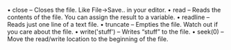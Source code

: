 • close – Closes the file. Like File->Save.. in your editor.
• read – Reads the contents of the file. You can assign the result to a variable.
• readline – Reads just one line of a text file.
• truncate – Empties the file. Watch out if you care about the file.
• write('stuff') – Writes “stuff” to the file.
• seek(0) – Move the read/write location to the beginning of the file.
